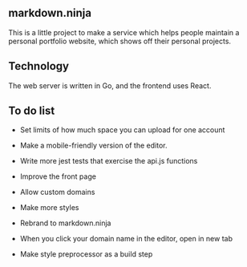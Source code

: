 ## markdown.ninja

This is a little project to make a service which helps people maintain
a personal portfolio website, which shows off their personal projects.

## Technology

The web server is written in Go, and the frontend uses React.

## To do list

  - Set limits of how much space you can upload for one account

  - Make a mobile-friendly version of the editor.

  - Write more jest tests that exercise the api.js functions

  - Improve the front page

  - Allow custom domains
  - Make more styles

  - Rebrand to markdown.ninja
  - When you click your domain name in the editor, open in new tab
  - Make style preprocessor as a build step
